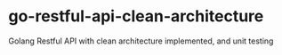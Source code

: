 # go-restful-api-clean-architecture

Golang Restful API with clean architecture implemented, and unit testing
